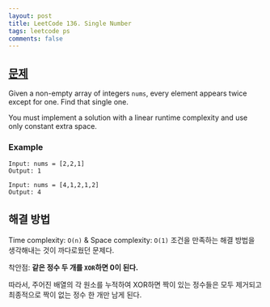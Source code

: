 ```yaml
---
layout: post
title: LeetCode 136. Single Number
tags: leetcode ps
comments: false
---
```


## [문제](https://leetcode.com/problems/single-number/)

Given a non-empty array of integers `nums`, every element appears twice except for one. Find that single one.

You must implement a solution with a linear runtime complexity and use only constant extra space.

### Example
```
Input: nums = [2,2,1]
Output: 1
```

```
Input: nums = [4,1,2,1,2]
Output: 4
```

## 해결 방법
Time complexity: `O(n)` & Space complexity: `O(1)` 조건을 만족하는 해결 방법을 생각해내는 것이 까다로웠던 문제다. 

착안점: **같은 정수 두 개를 `XOR`하면 0이 된다.**

따라서, 주어진 배열의 각 원소를 누적하여 XOR하면 짝이 있는 정수들은 모두 제거되고 최종적으로 짝이 없는 정수 한 개만 남게 된다. 
